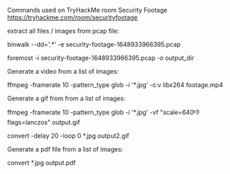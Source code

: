 Commands used on TryHackMe room Security Footage https://tryhackme.com/room/securityfootage

extract all files / images from pcap file:

binwalk --dd='.*' -e security-footage-1648933966395.pcap

foremost -i security-footage-1648933966395.pcap -o output_dir

Generate a video from a list of images:

ffmpeg -framerate 10 -pattern_type glob -i '*.jpg'   -c:v libx264 footage.mp4

Generate a gif from from a list of images:

ffmpeg -framerate 10 -pattern_type glob -i '*.jpg'  -vf "scale=640:-1:flags=lanczos" output.gif

convert -delay 20 -loop 0 *.jpg output2.gif

Generate a pdf file from a list of images:

convert  *.jpg output.pdf
